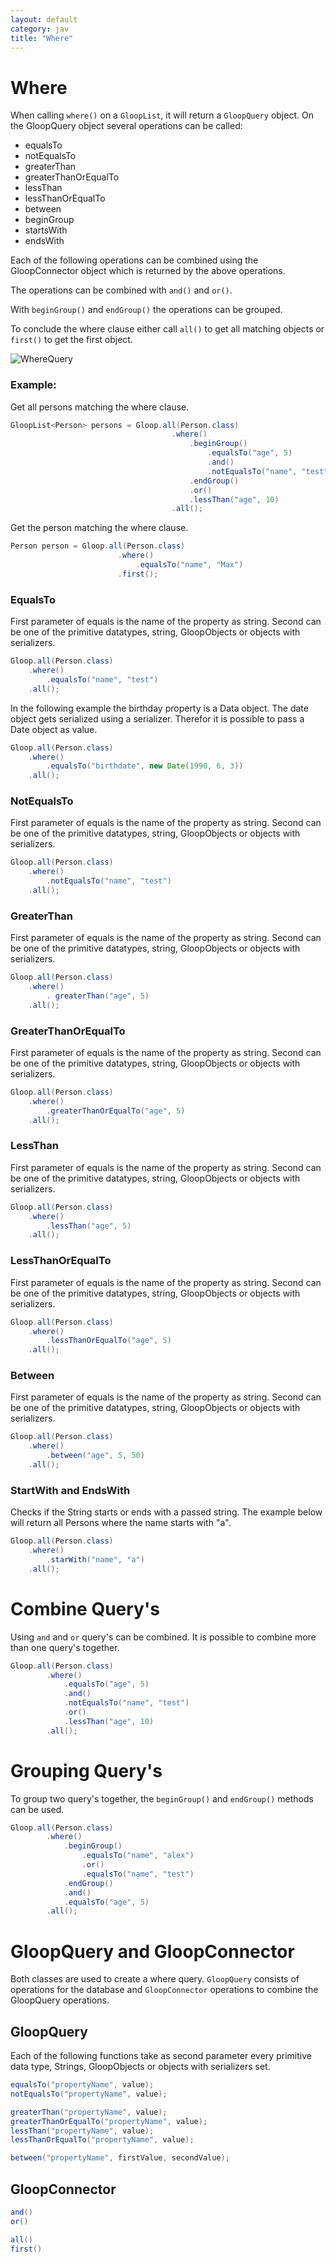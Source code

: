 ```yaml
---
layout: default
category: jav
title: "Where"
---
```


# Where 

When calling `where()` on a `GloopList`, it will return a `GloopQuery` object. 
On the GloopQuery object several operations can be called:

- equalsTo
- notEqualsTo
- greaterThan
- greaterThanOrEqualTo
- lessThan
- lessThanOrEqualTo
- between
- beginGroup
- startsWith
- endsWith

Each of the following operations can be combined using the GloopConnector object which is returned by the above operations. 

The operations can be combined with `and()` and `or()`. 

With `beginGroup()` and `endGroup()` the operations can be grouped. 

To conclude the where clause either call `all()` to get all matching objects or `first()` to get the first object.

![WhereQuery](../../images/gloopSDK-java/WhereQuery.svg)

### Example:

Get all persons matching the where clause.

```java
GloopList<Person> persons = Gloop.all(Person.class)
									.where()
										.beginGroup()
											.equalsTo("age", 5)
											.and()
											.notEqualsTo("name", "test")
										.endGroup()
										.or()
										.lessThan("age", 10)
									.all();
```

Get the person matching the where clause.

```java
Person person = Gloop.all(Person.class)
						.where()
							.equalsTo("name", "Max")
						.first();
```

### EqualsTo
First parameter of equals is the name of the property as string. Second can be one of the primitive datatypes, string, GloopObjects or objects with serializers. 

```java
Gloop.all(Person.class)
	.where()
		.equalsTo("name", "test")
	.all();
```

In the following example the birthday property is a Data object. The date object gets serialized using a serializer. Therefor it is possible to pass a Date object as value.

```java
Gloop.all(Person.class)
	.where()
		.equalsTo("birthdate", new Date(1990, 6, 3))
	.all();
```

### NotEqualsTo
First parameter of equals is the name of the property as string. Second can be one of the primitive datatypes, string, GloopObjects or objects with serializers. 

```java
Gloop.all(Person.class)
	.where()
		.notEqualsTo("name", "test")
	.all();
```

### GreaterThan
First parameter of equals is the name of the property as string. Second can be one of the primitive datatypes, string, GloopObjects or objects with serializers. 

```java
Gloop.all(Person.class)
	.where()
		. greaterThan("age", 5)
	.all();
```

### GreaterThanOrEqualTo
First parameter of equals is the name of the property as string. Second can be one of the primitive datatypes, string, GloopObjects or objects with serializers. 

```java
Gloop.all(Person.class)
	.where()
		.greaterThanOrEqualTo("age", 5)
	.all();
```

### LessThan
First parameter of equals is the name of the property as string. Second can be one of the primitive datatypes, string, GloopObjects or objects with serializers. 

```java
Gloop.all(Person.class)
	.where()
		.lessThan("age", 5)
	.all();
```

### LessThanOrEqualTo
First parameter of equals is the name of the property as string. Second can be one of the primitive datatypes, string, GloopObjects or objects with serializers. 

```java
Gloop.all(Person.class)
	.where()
		.lessThanOrEqualTo("age", 5)
	.all();
```

### Between
First parameter of equals is the name of the property as string. Second can be one of the primitive datatypes, string, GloopObjects or objects with serializers. 

```java
Gloop.all(Person.class)
	.where()
		.between("age", 5, 50)
	.all();
```

### StartWith and EndsWith
Checks if the String starts or ends with a passed string. The example below will return all Persons where the name starts with "a".

```java
Gloop.all(Person.class)
	.where()
		.starWith("name", "a")
	.all();
```


# Combine Query's
Using `and` and `or` query's can be combined. It is possible to combine more than one query's together.

```java
Gloop.all(Person.class)
		.where()
			.equalsTo("age", 5)
			.and()
			.notEqualsTo("name", "test")
			.or()
			.lessThan("age", 10)
		.all();
```

# Grouping Query's 

To group two query's together, the `beginGroup()` and `endGroup()` methods can be used.

```java
Gloop.all(Person.class)
        .where()
            .beginGroup()
                .equalsTo("name", "alex")
                .or()
                .equalsTo("name", "test")
            .endGroup()
            .and()
            .equalsTo("age", 5)
        .all();
```

# GloopQuery and GloopConnector
Both classes are used to create a where query. `GloopQuery` consists of operations for the database and `GloopConnector` operations to combine the GloopQuery operations.

## GloopQuery

Each of the following functions take as second parameter every primitive data type, Strings, GloopObjects or objects with serializers set.

```java
equalsTo("propertyName", value);
notEqualsTo("propertyName", value);

greaterThan("propertyName", value);
greaterThanOrEqualTo("propertyName", value);
lessThan("propertyName", value);
lessThanOrEqualTo("propertyName", value);

between("propertyName", firstValue, secondValue);
```

## GloopConnector

```java
and()
or()

all()
first()
```
